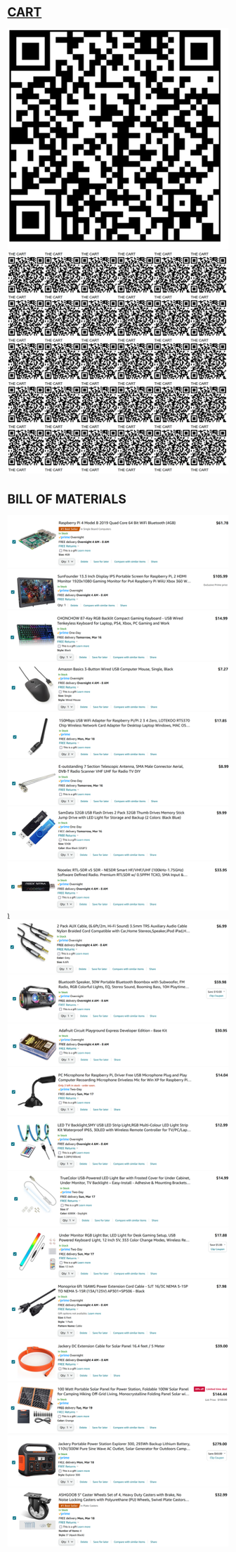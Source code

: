 # [CART](https://github.com/LafeLabs/cart)

![](https://raw.githubusercontent.com/LafeLabs/cart/main/images/qrcode.png)
![](https://raw.githubusercontent.com/LafeLabs/cart/main/images/qrcode-page.png)

# BILL OF MATERIALS 


[![](https://raw.githubusercontent.com/LafeLabs/cart/main/images/pi-amazon.png)](https://www.amazon.com/gp/product/B07TC2BK1X/)
[![](https://raw.githubusercontent.com/LafeLabs/cart/main/images/pi-screen-amazon.png)](https://www.amazon.com/gp/product/B07NNXH2SS/)
[![](https://raw.githubusercontent.com/LafeLabs/cart/main/images/keyboard-amazon.png)](https://www.amazon.com/gp/product/B08BFD9NQH/)
[![](https://raw.githubusercontent.com/LafeLabs/cart/main/images/mouse-amazon.png)](https://www.amazon.com/gp/product/B005EJH6RW/)
[![](https://raw.githubusercontent.com/LafeLabs/cart/main/images/wifi-amazon.png)](https://www.amazon.com/gp/product/B0BHW6T96R/)
[![](https://raw.githubusercontent.com/LafeLabs/cart/main/images/wifi-antenna-amazon.png)](https://www.amazon.com/gp/product/B07D32NNKF/)
[![](https://raw.githubusercontent.com/LafeLabs/cart/main/images/thumb-drive-amazon.png)](https://www.amazon.com/gp/product/B082ZGHXK8/)
[![](https://raw.githubusercontent.com/LafeLabs/cart/main/images/sdr-amazon.png))](https://www.amazon.com/gp/product/B01HA642SW/)
[![](https://raw.githubusercontent.com/LafeLabs/cart/main/images/aux-cables-amazon.png)](https://www.amazon.com/gp/product/B0BF9JHGXK/)
[![](https://raw.githubusercontent.com/LafeLabs/cart/main/images/bluetooth-speakers-amazon.png)](https://www.amazon.com/gp/product/B0834V1J2X/)
[![](https://raw.githubusercontent.com/LafeLabs/cart/main/images/circuit-playground-express-kit-amazon.png)](https://www.amazon.com/gp/product/B0834V1J2X/)
[![](https://raw.githubusercontent.com/LafeLabs/cart/main/images/microphone-amazon.png)](https://www.amazon.com/gp/product/B08PV5CF1F/)
[![](https://raw.githubusercontent.com/LafeLabs/cart/main/images/light-strip-amazon.png)](https://www.amazon.com/gp/product/B075VSJTR9/)
[![](https://raw.githubusercontent.com/LafeLabs/cart/main/images/white-usb-light-amazon.png)](https://www.amazon.com/gp/product/B084HLSXJV/)
[![](https://raw.githubusercontent.com/LafeLabs/cart/main/images/rainbow-usb-light-amazon.png)](https://www.amazon.com/gp/product/B09TCZC3QJ/)
[![](https://raw.githubusercontent.com/LafeLabs/cart/main/images/ac-line-extension-amazon.png)](https://www.amazon.com/gp/product/B002HWMY9E/)
[![](https://raw.githubusercontent.com/LafeLabs/cart/main/images/solar-dc-extension-amazon.png)](https://www.amazon.com/gp/product/B002HWMY9E/)
[![](https://raw.githubusercontent.com/LafeLabs/cart/main/images/solar-panel-amazon.png)](https://www.amazon.com/gp/product/B09W2CFT61/)
[![](https://raw.githubusercontent.com/LafeLabs/cart/main/images/power-station-amazon.png)](https://www.amazon.com/gp/product/B082TMBYR6/)
[![](https://raw.githubusercontent.com/LafeLabs/cart/main/images/casters-amazon.png)](https://www.amazon.com/gp/product/B088PPFMCL/)








